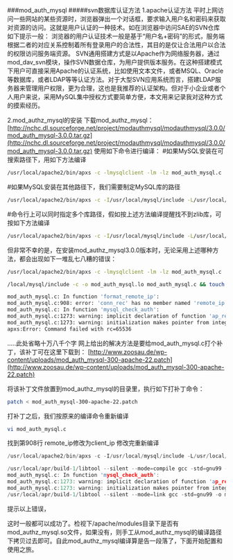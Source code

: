 ###mod_auth_mysql
#####svn数据库认证方法
1.apache认证方法
平时上网访问一些网站的某些资源时，浏览器弹出一个对话框，要求输入用户名和密码来获取对资源的访问。这就是用户认证的一种技术。如在浏览器中访问SAE的SVN仓库如下提示一般：
浏览器的用户认证技术一般是基于“用户名+密码”的形式，服务端根据二者的对应关系控制着所有登录用户的合法性，其目的是仅让合法用户以合法的权限访问服务端资源。
SVN通用搭建方式是以Apache作为网络服务器，通过mod_dav_svn模块，操作SVN数据仓库，为用户提供版本服务。在这种搭建模式下用户可直接采用Apache的认证系统，比如使用文本文件，或者MSQL、Oracle等数据库，或者LDAP等等认证方法。对于大型SVN应用系统而言，搭建LDAP服务器来管理用户权限，更为合理，这也是我推荐的认证架构。但对于小企业或者个人用户来说，采用MySQL集中授权方式要简单方便，本文用来记录我对这种方式的摸索经历。

2.mod_authz_mysql的安装
下载mod_authz_mysql：
[http://nchc.dl.sourceforge.net/project/modauthmysql/modauthmysql/3.0.0/mod_auth_mysql-3.0.0.tar.gz](http://nchc.dl.sourceforge.net/project/modauthmysql/modauthmysql/3.0.0/mod_auth_mysql-3.0.0.tar.gz)
使用如下命令进行编译：
#如果MySQL安装在可搜索路径下，用如下方法编译
```bash
/usr/local/apache2/bin/apxs -c -lmysqlclient -lm -lz mod_auth_mysql.c
```
#如果MySQL安装在其他路径下，我们需要制定MySQL库的路径
```bash
/usr/local/apache2/bin/apxs -c -I/usr/local/mysql/include -L/usr/local/mysql/lib -lmysqlclient_r -lm -lz mod_auth_mysql.c
```
#命令行上可以同时指定多个库路径，假如按上述方法编译提醒找不到zlib库，可按如下方法编译
```bash
/usr/local/apache2/bin/apxs -c -I/usr/local/mysql/include -L/usr/local/mysql/lib -L/usr/local/zlib -lmysqlclient_r -lm -lz mod_auth_mysql.c
```
但非常不幸的是，在安装mod_authz_mysql3.0.0版本时，无论采用上述哪种方法，都会出现如下一堆乱七八糟的错误：
```bash
/usr/local/apache2/bin/apxs -c -lmysqlclient -lm -lz mod_auth_mysql.c
```
```bash
/local/mysql/include -c -o mod_auth_mysql.lo mod_auth_mysql.c && touch mod_auth_mysql.slo
```
```bash
mod_auth_mysql.c: In function 'format_remote_ip':
mod_auth_mysql.c:908: error: 'conn_rec' has no member named 'remote_ip'
mod_auth_mysql.c: In function 'mysql_check_auth':
mod_auth_mysql.c:1273: warning: implicit declaration of function 'ap_requires'
mod_auth_mysql.c:1273: warning: initialization makes pointer from integer without a cast
apxs:Error: Command failed with rc=65536
```
.....此处省略十万八千个字
网上给出的解决方法是要给mod_auth_mysql.c打个补丁，该补丁可在这里下载到：
[http://www.zoosau.de/wp-content/uploads/mod_auth_mysql-300-apache-22.patch](http://www.zoosau.de/wp-content/uploads/mod_auth_mysql-300-apache-22.patch)

将该补丁文件放置到mod_authz_mysql的目录里，执行如下打补丁命令：
```bash
patch < mod_auth_mysql-300-apache-22.patch
```

打补丁之后，我们按原来的编译命令重新编译
```bash
vi mod_auth_mysql.c
```
找到第908行 remote_ip修改为client_ip
修改完重新编译
```c
/usr/local/apache2/bin/apxs -c -I/usr/local/mysql/include -L/usr/local/mysql/lib -lmysqlclient_r -lm -lz mod_auth_mysql.c

/usr/local/apr/build-1/libtool --silent --mode=compile gcc -std=gnu99 -prefer-pic -DLINUX=2 -D_REENTRANT -D_GNU_SOURCE -g -O2 -pthread -I/usr/local/apache2/include -I/usr/local/apr/include/apr-1 -I/usr/local/apr-util/include/apr-1 -I/usr/local/mysql/include -c -o mod_auth_mysql.lo mod_auth_mysql.c && touch mod_auth_mysql.slo
mod_auth_mysql.c: In function 'mysql_check_auth':
mod_auth_mysql.c:1273: warning: implicit declaration of function 'ap_requires'
mod_auth_mysql.c:1273: warning: initialization makes pointer from integer without a cast
/usr/local/apr/build-1/libtool --silent --mode=link gcc -std=gnu99 -o mod_auth_mysql.la -L/usr/local/mysql/lib -lmysqlclient_r -lm -lz -rpath /usr/local/apache2/modules -module -avoid-version mod_auth_mysql.lo
```
提示以上错误，

这时一般都可以成功了。检视下/apache/modules目录下是否有mod_authz_mysql.so文件，如果没有，则手工从mod_authz_mysql的编译路径下拷贝过去即可。自此mod_authz_mysql编译算是告一段落了，下面开始配置和使用之旅。
